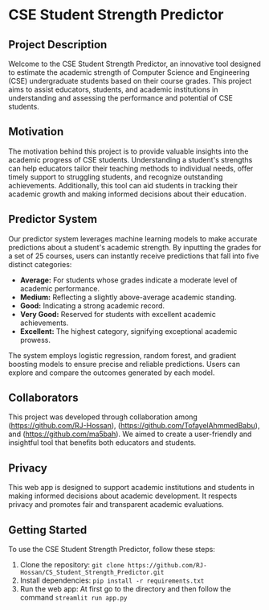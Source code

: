 # CSE Student Strength Predictor

## Project Description

Welcome to the CSE Student Strength Predictor, an innovative tool designed to estimate the academic strength of Computer Science and Engineering (CSE) undergraduate students based on their course grades. This project aims to assist educators, students, and academic institutions in understanding and assessing the performance and potential of CSE students.

## Motivation

The motivation behind this project is to provide valuable insights into the academic progress of CSE students. Understanding a student's strengths can help educators tailor their teaching methods to individual needs, offer timely support to struggling students, and recognize outstanding achievements. Additionally, this tool can aid students in tracking their academic growth and making informed decisions about their education.

## Predictor System

Our predictor system leverages machine learning models to make accurate predictions about a student's academic strength. By inputting the grades for a set of 25 courses, users can instantly receive predictions that fall into five distinct categories:

- **Average:** For students whose grades indicate a moderate level of academic performance.
- **Medium:** Reflecting a slightly above-average academic standing.
- **Good:** Indicating a strong academic record.
- **Very Good:** Reserved for students with excellent academic achievements.
- **Excellent:** The highest category, signifying exceptional academic prowess.

The system employs logistic regression, random forest, and gradient boosting models to ensure precise and reliable predictions. Users can explore and compare the outcomes generated by each model.

## Collaborators

This project was developed through collaboration among (https://github.com/RJ-Hossan), (https://github.com/TofayelAhmmedBabu), and (https://github.com/ma5bah). We aimed to create a user-friendly and insightful tool that benefits both educators and students.

## Privacy

This web app is designed to support academic institutions and students in making informed decisions about academic development. It respects privacy and promotes fair and transparent academic evaluations.

## Getting Started

To use the CSE Student Strength Predictor, follow these steps:

1. Clone the repository: `git clone https://github.com/RJ-Hossan/CS_Student_Strength_Predictor.git`
2. Install dependencies: `pip install -r requirements.txt`
3. Run the web app: At first go to the directory and then follow the command `streamlit run app.py`
